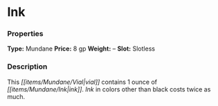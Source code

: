 ﻿---
Title: "Ink"
Type: "Mundane"
Price: "8 gp"
Weight: "–"
Slot: "Slotless"
Description: |
  "This vial contains 1 ounce of ink. Ink in colors other than black costs twice as much."
Sources: "['Core Rulebook', 'Ultimate Equipment']"
---

# Ink

### Properties

**Type:** Mundane **Price:** 8 gp **Weight:** – **Slot:** Slotless

### Description

This _[[items/Mundane/Vial|vial]]_ contains 1 ounce of _[[items/Mundane/Ink|ink]]_. _Ink_ in colors other than black costs twice as much.

